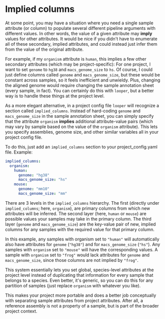 # Implied columns

At some point, you may have a situation where you need a single sample attribute (or column) 
to populate several different pipeline arguments with different values. 
In other words, the value of a given attribute may **imply** values for other attributes. 
It would be nice if you didn't have to enumerate all of these secondary, implied attributes, 
and could instead just infer them from the value of the original attribute. 

For example, if my `organism` attribute is `human`, this implies a few other secondary attributes 
(which may be project-specific): For one project, I want to set `genome` to `hg38` and `macs_genome_size` to `hs`. 
Of course, I could just define columns called `genome` and `macs_genome_size`, but these would be constant across samples, so it feels inefficient and unwieldy. 
Plus, changing the aligned genome would require changing the sample annotation sheet (every sample, in fact). 
You can certainly do this with `looper`, but a better way is to handle these things at the project level.

As a more elegant alternative, in a project config file `looper` will recognize a section called `implied_columns`. 
Instead of hard-coding `genome` and `macs_genome_size` in the sample annotation sheet, 
you can simply specify that the attribute `organism` **implies** additional attribute-value pairs 
(which may vary by sample based on the value of the `organism` attribute). 
This lets you specify assemblies, genome size, and other similar variables all in your project config file.

To do this, just add an `implied_columns` section to your project_config.yaml file. Example:

```yaml
implied_columns:
  organism:
    human:
      genome: "hg38"
      macs_genome_size: "hs"
    mouse:
      genome: "mm10"
      macs_genome_size: "mm"
```

There are 3 levels in the `implied_columns` hierarchy. 
The first (directly under `implied_columns`; here, `organism`), are primary columns from which new attributes will be inferred. 
The second layer (here, `human` or `mouse`) are possible values your samples may take in the primary column. 
The third layer (`genome` and `macs_genome_size`) are the key-value pair of new, implied columns 
for any samples with the required value for that primary column. 

In this example, any samples with organism set to `"human"` will automatically also have attributes for `genome` (`"hg38"`) and for `macs_genome_size` (`"hs"`). 
Any samples with `organism` set to `"mouse"` will have the corresponding values. 
A sample with `organism` set to `"frog"` would lack attributes for `genome` and `macs_genome_size`, since those columns are not implied by `"frog"`.

This system essentially lets you set global, species-level attributes at the project level instead of duplicating 
that information for every sample that belongs to a species.
Even better, it's generic, so you can do this for any partition of samples (just replace `organism` with whatever you like). 

This makes your project more portable and does a better job conceptually with separating sample attributes from project attributes. 
After all, a reference assembly is not a property of a sample, but is part of the broader project context.
